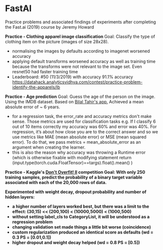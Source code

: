 # FastAI
Practice problems and associated findings of experiments after completing the Fast.ai (2019) course by Jeremy Howard

<b>Practice - Clothing apparel image classification </b>
Goal: Classify the type of clothing item on the picture (images of size 28x28).

- normalising the images by defaults according to imagenet worsened accuracy
- applying default transforms worsened accuracy as well as training time because the transforms were not relevant to the image set. Even resnet50 had faster training time
- Leaderboard: #50 (11/3/2019) with accuracy 91.1% accuracy https://datahack.analyticsvidhya.com/contest/practice-problem-identify-the-apparels/lb

<b>Practice - Age prediction</b>
Goal: Guess the age of the person on the image. Using the IMDB dataset. Based on [Bilal Tahir's app.](https://medium.com/@btahir/a-quick-guide-to-using-regression-with-image-data-in-fastai-117304c0af90) Achieved a mean absolute error of ~ 6 years.

- for a regression task, the error_rate and accuracy metrics don't make sense. Those metrics are used for classification tasks e.g. If I classify 6 out of 10 items correctly my accuracy was 60% and error was 40%. For regression, it’s about how close you are to the correct answer and so we use metrics like MAE (mean absolute error) or MSE (mean squared error). To do that, we pass metrics = mean_absolute_error as an argument when creating the learner.
- this is also the reason why accuracy was throwing a Runtime error (which is otherwise fixable with modifying statement return (input.type(torch.cuda.FloatTensor)==targs).float().mean() )

<b>Practice - Kaggle's [Don't Overfit! II](https://www.kaggle.com/c/dont-overfit-ii/) competition<b>
Goal: With only 250 training samples, predict the probability of a binary target variable associated with each of the 20,000 rows of data.

Experimented with weight decay, dropout probability and number of hidden layers:
- a higher number of layers worked best, but there was a limit to the effect: (30,15) << (200,100) < (10000,5000) < (1000,500)
- without setting label_cls to CategoryList, it will be understood as a regression problem
- changing validation set made things a little bit worse (coincidence)
- custom regularization produced an identical score as defaults (wd = 0.3 PS = [0.01,0.1])
- higher dropout and weight decay helped (wd = 0.8 PS = [0.5])
